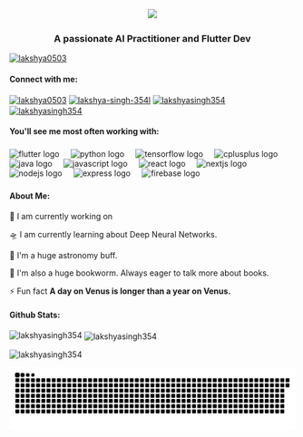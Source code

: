 <p align="center"><img src="https://readme-typing-svg.demolab.com?font=Fira+Code&size=35&duration=2000&pause=1000&color=9407F7&weight=100&center=true&random=false&width=435&lines=&lines=Hey+There!+%F0%9F%91%8B;I'm+Lakshya+Singh!](https://readme-typing-svg.demolab.com?font=Fira+Code&weight=600&size=35&duration=2000&pause=1000&color=9407F7&center=true&vCenter=true&random=false&width=435&lines=Hey+There!+%F0%9F%91%8B;I'm+Lakshya+Singh!"></p>
<h3 align="center">A passionate  AI Practitioner and Flutter Dev</h3>

<p align="left"> <a href="https://twitter.com/lakshya0503" target="blank"><img src="https://img.shields.io/twitter/follow/lakshya0503?logo=twitter&style=for-the-badge" alt="lakshya0503" /></a> </p>

<h4 align="left">Connect with me:</h4>
<p align="left">
<a href="https://twitter.com/lakshya0503" target="blank"><img align="center" src="https://raw.githubusercontent.com/rahuldkjain/github-profile-readme-generator/master/src/images/icons/Social/twitter.svg" alt="lakshya0503" height="30" width="40" /></a>
<a href="https://linkedin.com/in/lakshya-singh-354l" target="blank"><img align="center" src="https://raw.githubusercontent.com/rahuldkjain/github-profile-readme-generator/master/src/images/icons/Social/linked-in-alt.svg" alt="lakshya-singh-354l" height="30" width="40" /></a>
<a href="https://kaggle.com/lakshyasingh354" target="blank"><img align="center" src="https://raw.githubusercontent.com/rahuldkjain/github-profile-readme-generator/master/src/images/icons/Social/kaggle.svg" alt="lakshyasingh354" height="30" width="40" /></a>
<a href="mailto:lakshya.singh354@gmail.com" target="blank"><img align="center" src="https://raw.githubusercontent.com/maurodesouza/profile-readme-generator/master/src/assets/icons/social/gmail/default.svg" alt="lakshyasingh354" height="30" width="40" /></a>

</p>

<h4 align="left">You'll see me most often working with:</h4>

###

<div align="left">
  <img src="https://skillicons.dev/icons?i=flutter" height="40" alt="flutter logo"  />
  <img width="12" />
  <img src="https://skillicons.dev/icons?i=py" height="40" alt="python logo"  />
  <img width="12" />
  <img src="https://skillicons.dev/icons?i=tensorflow" height="40" alt="tensorflow logo"  />
  <img width="12" />
  <img src="https://skillicons.dev/icons?i=cpp" height="40" alt="cplusplus logo"  />
  <img width="12" />
  <img src="https://skillicons.dev/icons?i=java" height="40" alt="java logo"  />
  <img width="12" />
  <img src="https://skillicons.dev/icons?i=js" height="40" alt="javascript logo"  />
  <img width="12" />
  <img src="https://skillicons.dev/icons?i=react" height="40" alt="react logo"  />
  <img width="12" />
  <img src="https://skillicons.dev/icons?i=nextjs" height="40" alt="nextjs logo"  />
  <img width="12" />
  <img src="https://skillicons.dev/icons?i=nodejs" height="40" alt="nodejs logo"  />
  <img width="12" />
  <img src="https://skillicons.dev/icons?i=express" height="40" alt="express logo"  />
  <img width="12" />
  <img src="https://skillicons.dev/icons?i=firebase" height="40" alt="firebase logo"  />
</div>

###
<!--- 
<div align="center">
  <img src="https://github-read-medium-git-main.pahlevikun.vercel.app/latest?limit=4&username=lakshya.singh354&theme=midnight-purple" alt="Layout with last medium posts"  />
</div>
!--->
<h4> About Me:</h4>
<div>
 
🚀 I am currently working on [](https://github.com/LakshyaSingh354)

🛸 I am currently learning about Deep Neural Networks.

🌌 I'm a huge astronomy buff.<br>

🔖 I'm also a huge bookworm. Always eager to talk more about books.

⚡ Fun fact **A day on Venus is longer than a year on Venus.**

<!---<h3 align="left">I am currently reading:</h3>
<a href="https://www.goodreads.com/user/show/149789414-lakshya-singh"><img src="https://goodreads-readme.vercel.app/api/book?id=149789414" alt="GoodReads reading" width="350" /></a>
--->
 </div>
<h4>Github Stats:</h4>
<p><img align="left" src="https://github-readme-stats.vercel.app/api/top-langs?username=lakshyasingh354&theme=midnight-purple&hide_rank=true&show_icons=true&locale=en&layout=compact" alt="lakshyasingh354" /></p>

<p>&nbsp;<img align="center" src="https://github-readme-stats.vercel.app/api?username=lakshyasingh354&theme=midnight-purple&hide_rank=true&show_icons=true&locale=en" alt="lakshyasingh354" /></p>

<p><img align="center" src="https://github-readme-streak-stats.herokuapp.com/?user=lakshyasingh354&theme=midnight-purple&" alt="lakshyasingh354" /></p>
<picture>
  <source media="(prefers-color-scheme: dark)" srcset="https://raw.githubusercontent.com/LakshyaSingh354/LakshyaSingh354/output/github-contribution-grid-snake-dark.svg">
  <source media="(prefers-color-scheme: light)" srcset="https://raw.githubusercontent.com/LakshyaSingh354/LakshyaSingh354/output/github-contribution-grid-snake.svg">
  <img alt="github contribution grid snake animation" src="https://raw.githubusercontent.com/LakshyaSingh354/LakshyaSingh354/output/github-contribution-grid-snake.svg">
</picture>
